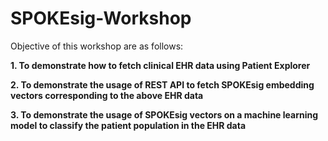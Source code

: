 # SPOKEsig-Workshop


Objective of this workshop are as follows:


**1. To demonstrate how to fetch clinical EHR data using Patient Explorer**


**2. To demonstrate the usage of REST API to fetch SPOKEsig embedding vectors corresponding to the above EHR data** 


**3. To demonstrate the usage of SPOKEsig vectors on a machine learning model to classify the patient population in the EHR data**
